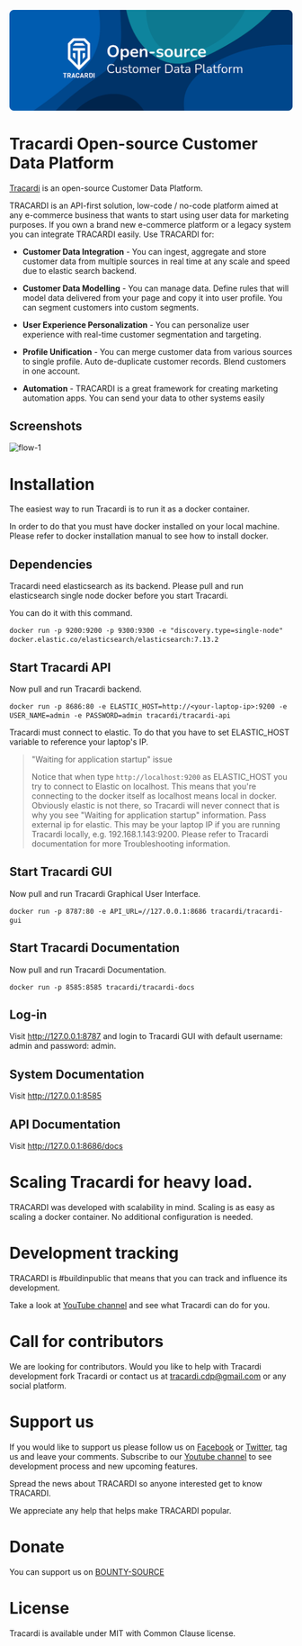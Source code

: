 ![header.jpg](https://raw.githubusercontent.com/atompie/tracardi-images/master/images/github-splash.png)

# Tracardi Open-source Customer Data Platform

[Tracardi](http://www.twitter.com/tracardi) is an open-source Customer Data Platform.

TRACARDI is an API-first solution, low-code / no-code platform aimed at any e-commerce business that 
wants to start using user data for marketing purposes. If you own a brand new e-commerce platform or 
a legacy system you can integrate TRACARDI easily. Use TRACARDI for:

 * **Customer Data Integration** - You can ingest, aggregate and store customer data
   from multiple sources in real time at any scale and speed due to elastic search backend.
   
 * **Customer Data Modelling** -  You can manage data. Define rules that will model data delivered
   from your page and copy it into user profile. You can segment customers into custom segments.
   
 * **User Experience Personalization** - You can personalize user experience with
   real-time customer segmentation and targeting.
   
 * **Profile Unification** - You can merge customer data from various sources to
   single profile. Auto de-duplicate customer records. Blend customers in one account.
   
 * **Automation** - TRACARDI is a great framework for creating
   marketing automation apps. You can send your data to other systems easily

## Screenshots

![flow-1](https://user-images.githubusercontent.com/16271564/145562599-a188de6e-639b-479a-b263-863e9133df53.png)


# Installation

The easiest way to run Tracardi is to run it as a docker container. 

In order to do that you must have docker installed on your local machine. 
Please refer to docker installation manual to see how to install docker.

## Dependencies

Tracardi need elasticsearch as its backend. Please pull and run elasticsearch single node docker before you start Tracardi. 

You can do it with this command.
```
docker run -p 9200:9200 -p 9300:9300 -e "discovery.type=single-node" docker.elastic.co/elasticsearch/elasticsearch:7.13.2
```

## Start Tracardi API

Now pull and run Tracardi backend.

```
docker run -p 8686:80 -e ELASTIC_HOST=http://<your-laptop-ip>:9200 -e USER_NAME=admin -e PASSWORD=admin tracardi/tracardi-api
```

Tracardi must connect to elastic. To do that you have to set ELASTIC_HOST variable to reference your laptop's IP. 

> "Waiting for application startup" issue
> 
> Notice that when type `http://localhost:9200` as ELASTIC_HOST you try to connect to Elastic on localhost. This means that you're
> connecting to the docker itself as localhost means local in docker. Obviously elastic is not there, so Tracardi will
> never connect that is why you see "Waiting for application startup" information. Pass external ip for elastic. This may be your laptop IP if you are running Tracardi locally, e.g. 192.168.1.143:9200. Please refer to Tracardi documentation for more Troubleshooting information.


## Start Tracardi GUI

Now pull and run Tracardi Graphical User Interface.

```
docker run -p 8787:80 -e API_URL=//127.0.0.1:8686 tracardi/tracardi-gui
```

## Start Tracardi Documentation

Now pull and run Tracardi Documentation.

```
docker run -p 8585:8585 tracardi/tracardi-docs
```

## Log-in

Visit http://127.0.0.1:8787 and login to Tracardi GUI with default username: admin and password: admin. 

## System Documentation

Visit http://127.0.0.1:8585

## API Documentation

Visit http://127.0.0.1:8686/docs


# Scaling Tracardi for heavy load. 
 
TRACARDI was developed with scalability in mind. Scaling is as easy as scaling a docker container. 
No additional configuration is needed. 

# Development tracking

TRACARDI is #buildinpublic that means that you can track and influence its development. 

Take a look at [YouTube channel](https://bit.ly/3pbdbPR) and see what Tracardi can do for you.

# Call for contributors

We are looking for contributors. Would you like to help with Tracardi development fork Tracardi or contact us at 
tracardi.cdp@gmail.com or any social platform.

# Support us

If you would like to support us please follow us on [Facebook](https://bit.ly/3uPwP5a) or [Twitter](https://bit.ly/3uVJwLJ), tag us and leave your comments. Subscribe to our [Youtube channel](https://bit.ly/3pbdbPR) to see development process and new upcoming features.

Spread the news about TRACARDI so anyone interested get to know TRACARDI.

We appreciate any help that helps make TRACARDI popular. 

# Donate

You can support us on [BOUNTY-SOURCE](https://www.bountysource.com/teams/tracardi)

# License

Tracardi is available under MIT with Common Clause license.


